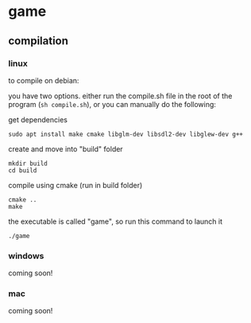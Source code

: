 # game

<h2> compilation </h2>

<h3>linux</h3>

to compile on debian:

you have two options. either run the compile.sh file in the root of the program (`sh compile.sh`), or you can manually do the following:

get dependencies
```
sudo apt install make cmake libglm-dev libsdl2-dev libglew-dev g++
```
create and move into "build" folder
```
mkdir build
cd build
```
compile using cmake (run in build folder)
```
cmake ..
make
```
the executable is called "game", so run this command to launch it
```
./game
```
<h3>windows</h3>
coming soon!
<h3>mac</h3>
coming soon!